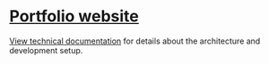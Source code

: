 # [Portfolio website](https://koennie93.github.io/portfolio/)

[View technical documentation](./docs/DEVELOPMENT.md) for details about the architecture and development setup.
